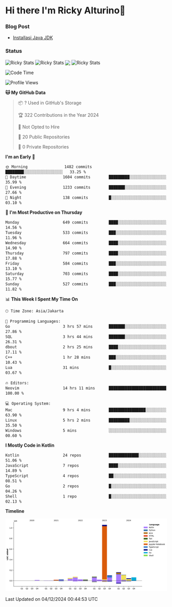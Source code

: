 # Hi there I'm Ricky Alturino👋

### Blog Post

<!-- BLOG-POST-LIST:START -->

- [Installasi Java JDK](https://onirutla.medium.com/installasi-java-jdk-ec701beeb5cb?source=rss-d9d81c918cc9------2)
<!-- BLOG-POST-LIST:END -->

### Status

<img align="center" alt="Ricky Stats" src="https://github-readme-stats.vercel.app/api?username=Alturino&theme=dark&show_icons=true&hide_border=false" />
<img align="center" alt="Ricky Stats" src="https://github-readme-stats.vercel.app/api/top-langs/?username=Alturino&theme=dark&show_icons=true&layout=compact"/>
<img align="center" width="640px" src="https://github-readme-stats.vercel.app/api/wakatime?username=Alturino&layout=compact&hide_border=true&theme=dark">
<img align="center" alt="Ricky Stats" src="https://leetcard.jacoblin.cool/onirutla?border=0&radius=20&ext=activity"/>

<!--START_SECTION:waka-->
![Code Time](http://img.shields.io/badge/Code%20Time-778%20hrs%205%20mins-blue)

![Profile Views](http://img.shields.io/badge/Profile%20Views-0-blue)

**🐱 My GitHub Data** 

> 📦 ? Used in GitHub's Storage 
 > 
> 🏆 322 Contributions in the Year 2024
 > 
> 🚫 Not Opted to Hire
 > 
> 📜 20 Public Repositories 
 > 
> 🔑 0 Private Repositories 
 > 
**I'm an Early 🐤** 

```text
🌞 Morning                1482 commits        ████████░░░░░░░░░░░░░░░░░   33.25 % 
🌆 Daytime                1604 commits        █████████░░░░░░░░░░░░░░░░   35.99 % 
🌃 Evening                1233 commits        ███████░░░░░░░░░░░░░░░░░░   27.66 % 
🌙 Night                  138 commits         █░░░░░░░░░░░░░░░░░░░░░░░░   03.10 % 
```
📅 **I'm Most Productive on Thursday** 

```text
Monday                   649 commits         ████░░░░░░░░░░░░░░░░░░░░░   14.56 % 
Tuesday                  533 commits         ███░░░░░░░░░░░░░░░░░░░░░░   11.96 % 
Wednesday                664 commits         ████░░░░░░░░░░░░░░░░░░░░░   14.90 % 
Thursday                 797 commits         ████░░░░░░░░░░░░░░░░░░░░░   17.88 % 
Friday                   584 commits         ███░░░░░░░░░░░░░░░░░░░░░░   13.10 % 
Saturday                 703 commits         ████░░░░░░░░░░░░░░░░░░░░░   15.77 % 
Sunday                   527 commits         ███░░░░░░░░░░░░░░░░░░░░░░   11.82 % 
```


📊 **This Week I Spent My Time On** 

```text
🕑︎ Time Zone: Asia/Jakarta

💬 Programming Languages: 
Go                       3 hrs 57 mins       ███████░░░░░░░░░░░░░░░░░░   27.86 % 
SQL                      3 hrs 44 mins       ███████░░░░░░░░░░░░░░░░░░   26.31 % 
dbout                    2 hrs 25 mins       ████░░░░░░░░░░░░░░░░░░░░░   17.11 % 
C++                      1 hr 28 mins        ███░░░░░░░░░░░░░░░░░░░░░░   10.43 % 
Lua                      31 mins             █░░░░░░░░░░░░░░░░░░░░░░░░   03.67 % 

🔥 Editors: 
Neovim                   14 hrs 11 mins      █████████████████████████   100.00 % 

💻 Operating System: 
Mac                      9 hrs 4 mins        ████████████████░░░░░░░░░   63.90 % 
Linux                    5 hrs 2 mins        █████████░░░░░░░░░░░░░░░░   35.50 % 
Windows                  5 mins              ░░░░░░░░░░░░░░░░░░░░░░░░░   00.60 % 
```

**I Mostly Code in Kotlin** 

```text
Kotlin                   24 repos            █████████████░░░░░░░░░░░░   51.06 % 
JavaScript               7 repos             ████░░░░░░░░░░░░░░░░░░░░░   14.89 % 
TypeScript               4 repos             ██░░░░░░░░░░░░░░░░░░░░░░░   08.51 % 
Go                       2 repos             █░░░░░░░░░░░░░░░░░░░░░░░░   04.26 % 
Shell                    1 repo              █░░░░░░░░░░░░░░░░░░░░░░░░   02.13 % 
```



**Timeline**

![Lines of Code chart](https://raw.githubusercontent.com/Alturino/Alturino/main/assets/bar_graph.png)


 Last Updated on 04/12/2024 00:44:53 UTC
<!--END_SECTION:waka-->
